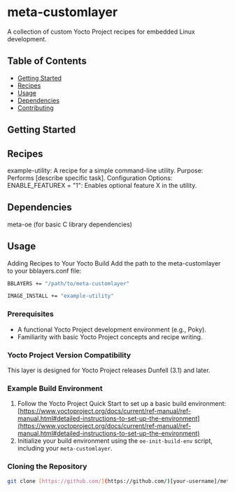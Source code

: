 # meta-customlayer

A collection of custom Yocto Project recipes for embedded Linux development.

## Table of Contents

* [Getting Started](#getting-started)
* [Recipes](#recipes)
* [Usage](#usage)
* [Dependencies](#dependencies)
* [Contributing](#contributing)

## Getting Started

## Recipes

example-utility: A recipe for a simple command-line utility.
Purpose: Performs [describe specific task].
Configuration Options:
ENABLE_FEATUREX = "1": Enables optional feature X in the utility.

## Dependencies

meta-oe (for basic C library dependencies)

## Usage

Adding Recipes to Your Yocto Build
Add the path to the meta-customlayer to your bblayers.conf file:

```Bash
BBLAYERS += "/path/to/meta-customlayer"
```

```Bash
IMAGE_INSTALL += "example-utility"
```

### Prerequisites

* A functional Yocto Project development environment (e.g., Poky).
* Familiarity with basic Yocto Project concepts and recipe writing.

### Yocto Project Version Compatibility

This layer is designed for Yocto Project releases Dunfell (3.1) and later.

### Example Build Environment

1. Follow the Yocto Project Quick Start to set up a basic build environment: [https://www.yoctoproject.org/docs/current/ref-manual/ref-manual.html#detailed-instructions-to-set-up-the-environment](https://www.yoctoproject.org/docs/current/ref-manual/ref-manual.html#detailed-instructions-to-set-up-the-environment)
2. Initialize your build environment using the `oe-init-build-env` script, including your `meta-customlayer`.

### Cloning the Repository

```bash
git clone [https://github.com/](https://github.com/)[your-username]/meta-customlayer
